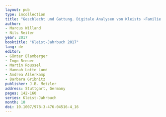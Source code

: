 ```yaml
---
layout: pub
type: incollection
title: "Geschlecht und Gattung. Digitale Analysen von Kleists ›Familie Schroffenstein‹"
author:
- Marcus Willand
- Nils Reiter
year: 2017
booktitle: "Kleist-Jahrbuch 2017"
lang: de
editor:
- Günter Blamberger
- Ingo Breuer
- Martin Roussel
- Hannah Lotte Lund
- Andrea Allerkamp
- Barbara Gribnitz
publisher: J.B. Metzler
address: Stuttgart, Germany
pages: 142-160
series: Kleist-Jahrbuch
month: 10
doi: 10.1007/978-3-476-04516-4_16
---
```



